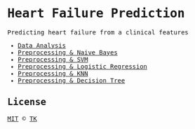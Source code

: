 <samp>

# Heart Failure Prediction

Predicting heart failure from a clinical features

- [Data Analysis](/001.data-analysis-and-pre-processing.ipynb)
- [Preprocessing & Naive Bayes](/002.naive_bayes.ipynb)
- [Preprocessing & SVM](/003.svm.ipynb)
- [Preprocessing & Logistic Regression](/004.logistic_regression.ipynb)
- [Preprocessing & KNN](/005.knn.ipynb)
- [Preprocessing & Decision Tree](/006.decision_tree.ipynb)

## License

[MIT](/LICENSE) © [TK](https://iamtk.co)

</samp>
